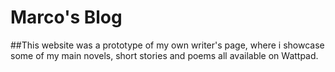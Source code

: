 # Marco's Blog

##This website was a prototype of my own writer's page, where i showcase some of my main novels, short stories and poems all available on Wattpad.
